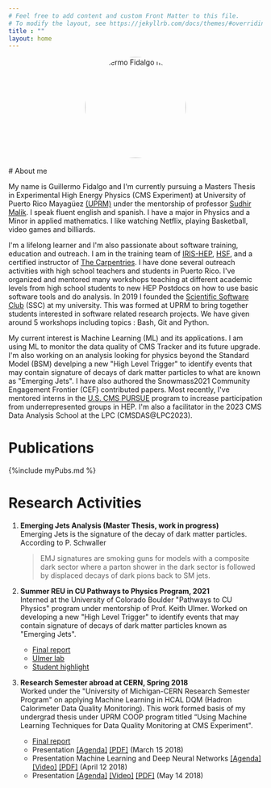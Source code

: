 ```yaml
---
# Feel free to add content and custom Front Matter to this file.
# To modify the layout, see https://jekyllrb.com/docs/themes/#overriding-theme-defaults
title : ""
layout: home
---
```

<!-- <img src="{{site.baseurl}}/assets/img/Guillermo-Grad.png" alt="Guillermo Fidalgo heashot" style="border-radius:50%; min-width: 100px ;max-width: 200px; width: 80%;" > -->
<center>
  <img src="{{site.baseurl}}/assets/img/Guillermo-Grad.png" alt="Guillermo Fidalgo heashot" 
  style="border-radius: 50%;
   height: 200px;" 
   >
</center>

<br>
# About me

My name is Guillermo Fidalgo and I'm currently pursuing a Masters Thesis in Experimental High Energy Physics (CMS Experiment) at University of Puerto Rico Mayagüez [(UPRM)](https://www.uprm.edu/portada/) under the mentorship of professor [Sudhir Malik](http://charma.uprm.edu/~malik/). I speak fluent english and spanish. I have a major in Physics and a Minor in applied mathematics. I like watching Netflix, playing Basketball, video games and billiards. 

I'm a lifelong learner and I'm also passionate about software training, education and outreach. I am in the training team of [IRIS-HEP](https://iris-hep.org/ssc.html), [HSF](https://hepsoftwarefoundation.org/workinggroups/training.html), and a certified instructor of [The Carpentries](https://carpentries.org/). I have done several outreach activities with high school teachers and students in Puerto Rico. I've organized and mentored many workshops teaching at different academic levels from high school students to new HEP Postdocs on how to use basic software tools and do analysis. In 2019 I founded the [Scientific Software Club](https://sites.google.com/upr.edu/ssc-uprm/home?authuser=0) (SSC) at my university. This was formed at UPRM to bring together students interested in software related research projects. We have given around 5 workshops including topics : Bash, Git and Python. 

My current interest is Machine Learning (ML) and its applications. I am using ML to monitor the data quality of CMS Tracker and its future upgrade. I'm also working on an analysis looking for physics beyond the Standard Model (BSM) develping a new "High Level Trigger" to identify events that may contain signature of decays of dark matter particles to what are known as "Emerging Jets".  I have also authored the Snowmass2021 Community Engagement Frontier (CEF) contributed papers. Most recently, I've mentored interns in the [U.S. CMS PURSUE](https://sites.google.com/upr.edu/uscms-pursue/) program to increase participation from underrepresented groups in HEP. I'm also a facilitator in the 2023 CMS Data Analysis School at the LPC (CMSDAS@LPC2023).

# Publications

{%include myPubs.md %}


# Research Activities

1.  **Emerging Jets Analysis (Master Thesis, work in progress)**  
    Emerging Jets is the signature of the decay of dark matter particles. According to P. Schwaller
    
    > EMJ signatures are smoking guns for models with a composite dark sector where a parton shower in the dark sector is followed by displaced decays of dark pions back to SM jets.
    
2.  **Summer REU in CU Pathways to Physics Program, 2021**  
    Interned at the University of Colorado Boulder "Pathways to CU Physics" program under mentorship of Prof. Keith Ulmer. Worked on developing a new "High Level Trigger" to identify events that may contain signature of decays of dark matter particles known as "Emerging Jets".
    *   [Final report]({{site.baseurl}}/assets/pdfs/CU_Pathways_Final_Report.pdf)
    *   [Ulmer lab](https://www.colorado.edu/program/pathways-to-cu-physics/ulmer-lab)
    *   [Student highlight](https://www.colorado.edu/physics-jila-reu/research/new-trigger-studies-emerging-jets-cms-experiment)
3.  **Research Semester abroad at CERN, Spring 2018**  
    Worked under the "University of Michigan-CERN Research Semester Program" on applying Machine Learning in HCAL DQM (Hadron Calorimeter Data Quality Monitoring). This work formed basis of my undergrad thesis under UPRM COOP program titled “Using Machine Learning Techniques for Data Quality Monitoring at CMS Experiment".
    *   [Final report]({{site.baseurl}}/assets/pdfs/Biblatex_version_main.pdf)
    *   Presentation [\[Agenda\]](https://indico.cern.ch/event/699240/#6-machine-learning-for-data-qu) [\[PDF\]](https://indico.cern.ch/event/699240/contributions/2867949/attachments/1616957/2571105/Machine_Learning_-_CERN_proyect_1.pdf) (March 15 2018)
    *   Presentation Machine Learning and Deep Neural Networks [\[Agenda\]](https://indico.cern.ch/event/699242/#9-machine-learning-and-deep-ne) [\[Video\]](https://cds.cern.ch/record/2313298) [\[PDF\]](https://indico.cern.ch/event/699242/contributions/2867965/attachments/1632154/2602586/Machine_Learning_-_CERN_proyect_2.pdf) (April 12 2018)
    *   Presentation [\[Agenda\]](https://indico.cern.ch/event/729259/#9-machine-learning-and-deep-ne) [\[Video\]](https://indico.cern.ch/event/729259/contributions/3004138/attachments/1648378/2647701/GuillermoFinalTalk.mp4) [\[PDF\]](https://indico.cern.ch/event/729259/contributions/3004138/attachments/1648378/2635295/Final_talk.pdf) (May 14 2018)

